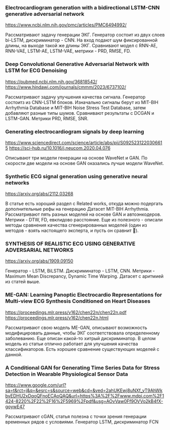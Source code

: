 ### Electrocardiogram generation with a bidirectional LSTM-CNN generative adversarial network
https://www.ncbi.nlm.nih.gov/pmc/articles/PMC6494992/

Рассматривают задачу генерации ЭКГ. Генератор состоит из двух слоев bi-LSTM, дискриминатор - CNN. На вход подают шум фиксированной длины, на выходе такой же длины ЭКГ. Сравнивают модел с RNN-AE, RNN-VAE, LSTM-AE, LSTM-VAE, метрики - PRD, RMSE, FD. 

### Deep Convolutional Generative Adversarial Network with LSTM for ECG Denoising
https://pubmed.ncbi.nlm.nih.gov/36818542/
https://www.hindawi.com/journals/cmmm/2023/6737102/

Рассматривают задачу улучшения качества сигнала. Генератор состоитз из CNN-LSTM блоков. Изначально сигналы берут из  MIT-BIH Arrhythmia Database и MIT-BIH Noise Stress Test Database, затем добавляют разные типы шумов. Сравнивают результаты с DCGAN и LSTM-GAN. Метрики PRD, RMSE, SNR. 

### Generating electrocardiogram signals by deep learning
https://www.sciencedirect.com/science/article/abs/pii/S0925231220306615
https://sci-hub.ru/10.1016/j.neucom.2020.04.076

Описывают три модели генерации на основе WaveNet и GAN. По скорости две модели на основе GAN оказались лучше модели WaveNet.

### Synthetic ECG signal generation using generative neural networks
https://arxiv.org/abs/2112.03268

В статье есть хороший раздел с Related works, откуда можно подергать дополнительные рефы на генерацию
Датасет MIT-BIH Arrhythmia. Рассматривают пять разных моделей на основе GAN и автоэнкодеров. Метрики - DTW, FD, евклидово расстояние. Еще из полезного - описали методы сравнения качества сгенерированных моделей (один из методов - взять настоящего эксперта, и пусть он сравнит 🙂).

### SYNTHESIS OF REALISTIC ECG USING GENERATIVE ADVERSARIAL NETWORKS
https://arxiv.org/abs/1909.09150
 
Генератор - LSTM, BiLSTM. Дискриминатор - LSTM, CNN. Метрики - Maximum Mean Discrepancy, Dynamic Time Warping. Датасет с аритмией из статей выше.

### ME-GAN: Learning Panoptic Electrocardio Representations for Multi-view ECG Synthesis Conditioned on Heart Diseases
https://proceedings.mlr.press/v162/chen22n/chen22n.pdf
https://proceedings.mlr.press/v162/chen22n.html

Рассматривают свою модель  ME-GAN, описывают возможность модифицировать данные, чтобы ЭКГ соответствовала определенному заболеванию. Еще описан какой-то хитрый дискриминатор. В целом модель из статьи отлично работает для улучшения качества классификаторов. Есть хорошее сравнение существующих моделей с данной. 

### A Conditional GAN for Generating Time Series Data for Stress Detection in Wearable Physiological Sensor Data
https://www.google.com/url?sa=t&rct=j&q=&esrc=s&source=web&cd=&ved=2ahUKEwj8uNXf_vT9AhWkbvEDHU2xDqoQFnoECAoQAQ&url=https%3A%2F%2Fwww.mdpi.com%2F1424-8220%2F22%2F16%2F5969%2Fpdf&usg=AOvVaw0Ff9OVVo2kB4fX-goywE47

Рассматривают cGAN, статья полезна с точки зрения генерации временных рядов с условиями. Генератор LSTM, дискриминатор FCN




